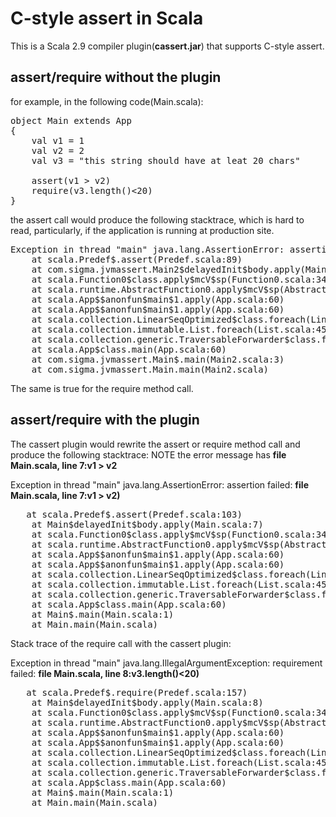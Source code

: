 C-style assert in Scala
=======================
This is a Scala 2.9 compiler plugin(**cassert.jar**) that supports C-style assert.

assert/require without the plugin
----------------------------------
for example, in the following code(Main.scala):
<pre>
object Main extends App 
{
    val v1 = 1
    val v2 = 2
    val v3 = "this string should have at leat 20 chars"
	        
    assert(v1 > v2)
    require(v3.length()<20)
}			    
</pre>

the assert call would produce the following stacktrace, which is hard to read, particularly, if the application 
is running at production site.


<pre>Exception in thread "main" java.lang.AssertionError: assertion failed
	at scala.Predef$.assert(Predef.scala:89)
	at com.sigma.jvmassert.Main2$delayedInit$body.apply(Main2.scala:9)
	at scala.Function0$class.apply$mcV$sp(Function0.scala:34)
	at scala.runtime.AbstractFunction0.apply$mcV$sp(AbstractFunction0.scala:12)
	at scala.App$$anonfun$main$1.apply(App.scala:60)
	at scala.App$$anonfun$main$1.apply(App.scala:60)
	at scala.collection.LinearSeqOptimized$class.foreach(LinearSeqOptimized.scala:59)
	at scala.collection.immutable.List.foreach(List.scala:45)
	at scala.collection.generic.TraversableForwarder$class.foreach(TraversableForwarder.scala:30)
	at scala.App$class.main(App.scala:60)
	at com.sigma.jvmassert.Main$.main(Main2.scala:3)
	at com.sigma.jvmassert.Main.main(Main2.scala)
</pre>

The same is true for the require method call.

assert/require with the plugin
------------------------------

The cassert plugin would rewrite the assert or require method call and produce the following stacktrace:
NOTE the error message has **file Main.scala, line 7:v1 > v2**


Exception in thread "main" java.lang.AssertionError: assertion failed: **file Main.scala, line 7:v1 > v2)**
<pre>	at scala.Predef$.assert(Predef.scala:103)
	at Main$delayedInit$body.apply(Main.scala:7)
	at scala.Function0$class.apply$mcV$sp(Function0.scala:34)
	at scala.runtime.AbstractFunction0.apply$mcV$sp(AbstractFunction0.scala:12)
	at scala.App$$anonfun$main$1.apply(App.scala:60)
	at scala.App$$anonfun$main$1.apply(App.scala:60)
	at scala.collection.LinearSeqOptimized$class.foreach(LinearSeqOptimized.scala:59)
	at scala.collection.immutable.List.foreach(List.scala:45)
	at scala.collection.generic.TraversableForwarder$class.foreach(TraversableForwarder.scala:30)
	at scala.App$class.main(App.scala:60)
	at Main$.main(Main.scala:1)
	at Main.main(Main.scala)
</pre>
	
Stack trace of the require call with the cassert plugin:

Exception in thread "main" java.lang.IllegalArgumentException: requirement failed: **file Main.scala, line 8:v3.length()<20)**
<pre>	at scala.Predef$.require(Predef.scala:157)
	at Main$delayedInit$body.apply(Main.scala:8)
	at scala.Function0$class.apply$mcV$sp(Function0.scala:34)
	at scala.runtime.AbstractFunction0.apply$mcV$sp(AbstractFunction0.scala:12)
	at scala.App$$anonfun$main$1.apply(App.scala:60)
	at scala.App$$anonfun$main$1.apply(App.scala:60)
	at scala.collection.LinearSeqOptimized$class.foreach(LinearSeqOptimized.scala:59)
	at scala.collection.immutable.List.foreach(List.scala:45)
	at scala.collection.generic.TraversableForwarder$class.foreach(TraversableForwarder.scala:30)
	at scala.App$class.main(App.scala:60)
	at Main$.main(Main.scala:1)
	at Main.main(Main.scala)	
</pre>
		
